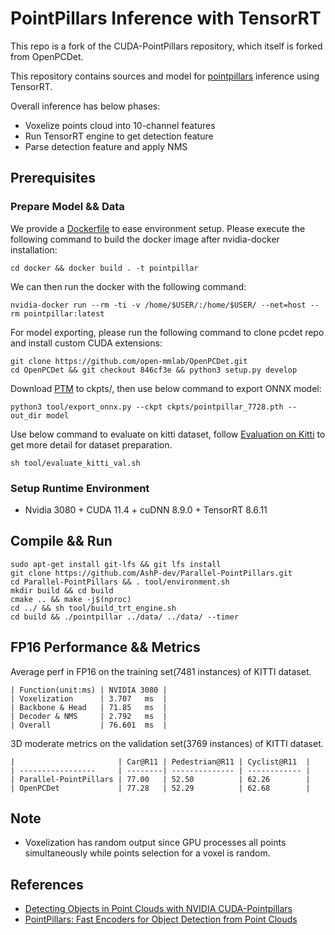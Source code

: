 # PointPillars Inference with TensorRT

This repo is a fork of the CUDA-PointPillars repository, which itself is forked from OpenPCDet. 

This repository contains sources and model for [pointpillars](https://arxiv.org/abs/1812.05784) inference using TensorRT.

Overall inference has below phases:

- Voxelize points cloud into 10-channel features
- Run TensorRT engine to get detection feature
- Parse detection feature and apply NMS

## Prerequisites

### Prepare Model && Data

We provide a [Dockerfile](docker/Dockerfile) to ease environment setup. Please execute the following command to build the docker image after nvidia-docker installation:
```
cd docker && docker build . -t pointpillar
```
We can then run the docker with the following command: 
```
nvidia-docker run --rm -ti -v /home/$USER/:/home/$USER/ --net=host --rm pointpillar:latest
```
For model exporting, please run the following command to clone pcdet repo and install custom CUDA extensions:
```
git clone https://github.com/open-mmlab/OpenPCDet.git
cd OpenPCDet && git checkout 846cf3e && python3 setup.py develop
```
Download [PTM](https://drive.google.com/file/d/1wMxWTpU1qUoY3DsCH31WJmvJxcjFXKlm/view) to ckpts/, then use below command to export ONNX model:
```
python3 tool/export_onnx.py --ckpt ckpts/pointpillar_7728.pth --out_dir model
```
Use below command to evaluate on kitti dataset, follow [Evaluation on Kitti](tool/eval/README.md) to get more detail for dataset preparation.
```
sh tool/evaluate_kitti_val.sh
```

### Setup Runtime Environment

- Nvidia 3080 + CUDA 11.4 + cuDNN 8.9.0 + TensorRT 8.6.11

## Compile && Run

```shell
sudo apt-get install git-lfs && git lfs install
git clone https://github.com/AshP-dev/Parallel-PointPillars.git
cd Parallel-PointPillars && . tool/environment.sh
mkdir build && cd build
cmake .. && make -j$(nproc)
cd ../ && sh tool/build_trt_engine.sh
cd build && ./pointpillar ../data/ ../data/ --timer
```

## FP16 Performance && Metrics

Average perf in FP16 on the training set(7481 instances) of KITTI dataset.

```
| Function(unit:ms) | NVIDIA 3080 |
| Voxelization      | 3.707   ms  |
| Backbone & Head   | 71.85   ms  |
| Decoder & NMS     | 2.792   ms  |
| Overall           | 76.601  ms  |
```

3D moderate metrics on the validation set(3769 instances) of KITTI dataset.

```
|                       | Car@R11 | Pedestrian@R11 | Cyclist@R11  | 
| -----------------     | --------| -------------- | ------------ |
| Parallel-PointPillars | 77.00   | 52.50          | 62.26        |
| OpenPCDet             | 77.28   | 52.29          | 62.68        |
```

## Note

- Voxelization has random output since GPU processes all points simultaneously while points selection for a voxel is random.

## References

- [Detecting Objects in Point Clouds with NVIDIA CUDA-Pointpillars](https://developer.nvidia.com/blog/detecting-objects-in-point-clouds-with-cuda-pointpillars/)
- [PointPillars: Fast Encoders for Object Detection from Point Clouds](https://arxiv.org/abs/1812.05784)
